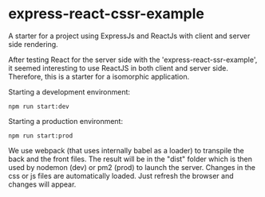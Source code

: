 # express-react-cssr-example
A starter for a project using ExpressJs and ReactJs with client and server side rendering.

After testing React for the server side with the 'express-react-ssr-example', it seemed interesting to use ReactJS in both client and server side. Therefore, this is a starter for a isomorphic application. 

Starting a development environment: 

    npm run start:dev

Starting a production environment: 

    npm run start:prod
    
We use webpack (that uses internally babel as a loader) to transpile the back and the front files. The result will be in the "dist" folder which is then used by nodemon (dev) or pm2 (prod) to launch the server. Changes in the css or js files are automatically loaded. Just refresh the browser and changes will appear.

